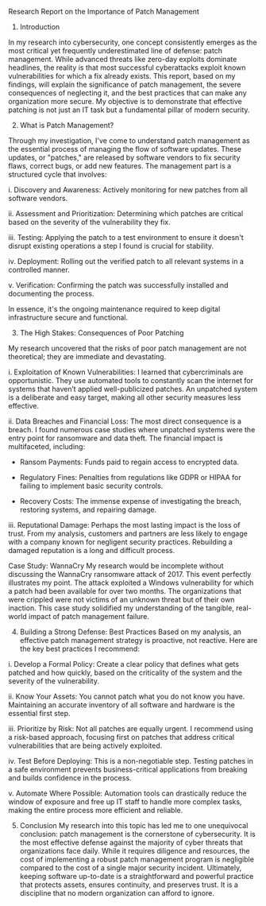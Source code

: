 Research Report on the Importance of Patch Management
1. Introduction
   
In my research into cybersecurity, one concept consistently emerges as the most critical yet frequently underestimated line of defense: patch management. While advanced threats like zero-day exploits dominate headlines, the reality is that most successful cyberattacks exploit known vulnerabilities for which a fix already exists. This report, based on my findings, will explain the significance of patch management, the severe consequences of neglecting it, and the best practices that can make any organization more secure. My objective is to demonstrate that effective patching is not just an IT task but a fundamental pillar of modern security.

2. What is Patch Management?
   
Through my investigation, I've come to understand patch management as the essential process of managing the flow of software updates. These updates, or "patches," are released by software vendors to fix security flaws, correct bugs, or add new features. The management part is a structured cycle that involves:

i. Discovery and Awareness: Actively monitoring for new patches from all software vendors.

ii. Assessment and Prioritization: Determining which patches are critical based on the severity of the vulnerability they fix.

iii. Testing: Applying the patch to a test environment to ensure it doesn't disrupt existing operations a step I found is crucial for stability.

iv. Deployment: Rolling out the verified patch to all relevant systems in a controlled manner.

v. Verification: Confirming the patch was successfully installed and documenting the process.

In essence, it's the ongoing maintenance required to keep digital infrastructure secure and functional.

3. The High Stakes: Consequences of Poor Patching
   
My research uncovered that the risks of poor patch management are not theoretical; they are immediate and devastating.

i. Exploitation of Known Vulnerabilities: I learned that cybercriminals are opportunistic. They use automated tools to constantly scan the internet for systems that haven’t applied well-publicized patches. An unpatched system is a deliberate and easy target, making all other security measures less effective.

ii. Data Breaches and Financial Loss: The most direct consequence is a breach. I found numerous case studies where unpatched systems were the entry point for ransomware and data theft. The financial impact is multifaceted, including:

* Ransom Payments: Funds paid to regain access to encrypted data.

* Regulatory Fines: Penalties from regulations like GDPR or HIPAA for failing to implement basic security controls.

* Recovery Costs: The immense expense of investigating the breach, restoring systems, and repairing damage.

iii. Reputational Damage: Perhaps the most lasting impact is the loss of trust. From my analysis, customers and partners are less likely to engage with a company known for negligent security practices. Rebuilding a damaged reputation is a long and difficult process.

Case Study: WannaCry
My research would be incomplete without discussing the WannaCry ransomware attack of 2017. This event perfectly illustrates my point. The attack exploited a Windows vulnerability for which a patch had been available for over two months. The organizations that were crippled were not victims of an unknown threat but of their own inaction. This case study solidified my understanding of the tangible, real-world impact of patch management failure.

4. Building a Strong Defense: Best Practices
Based on my analysis, an effective patch management strategy is proactive, not reactive. Here are the key best practices I recommend:

i. Develop a Formal Policy: Create a clear policy that defines what gets patched and how quickly, based on the criticality of the system and the severity of the vulnerability.

ii. Know Your Assets: You cannot patch what you do not know you have. Maintaining an accurate inventory of all software and hardware is the essential first step.

iii. Prioritize by Risk: Not all patches are equally urgent. I recommend using a risk-based approach, focusing first on patches that address critical vulnerabilities that are being actively exploited.

iv. Test Before Deploying: This is a non-negotiable step. Testing patches in a safe environment prevents business-critical applications from breaking and builds confidence in the process.

v. Automate Where Possible: Automation tools can drastically reduce the window of exposure and free up IT staff to handle more complex tasks, making the entire process more efficient and reliable.

5. Conclusion
My research into this topic has led me to one unequivocal conclusion: patch management is the cornerstone of cybersecurity. It is the most effective defense against the majority of cyber threats that organizations face daily. While it requires diligence and resources, the cost of implementing a robust patch management program is negligible compared to the cost of a single major security incident. Ultimately, keeping software up-to-date is a straightforward and powerful practice that protects assets, ensures continuity, and preserves trust. It is a discipline that no modern organization can afford to ignore.
